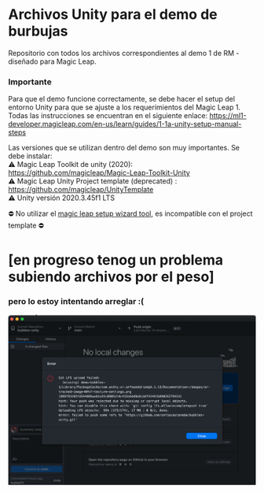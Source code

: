 # Archivos Unity para el demo de burbujas
Repositorio con todos los archivos correspondientes al demo 1 de RM - diseñado para Magic Leap.

### Importante
Para que el demo funcione correctamente, se debe hacer el setup del entorno Unity para que se ajuste a los requerimientos del Magic Leap 1. Todas las instrucciones se encuentran en el siguiente enlace: https://ml1-developer.magicleap.com/en-us/learn/guides/1-1a-unity-setup-manual-steps

Las versiones que se utilizan dentro del demo son muy importantes. Se debe instalar: <br>
:warning: Magic Leap Toolkit de unity (2020): https://github.com/magicleap/Magic-Leap-Toolkit-Unity <br>
:warning: Magic Leap Unity Project template (deprecated) : https://github.com/magicleap/UnityTemplate <br>
:warning: Unity versión 2020.3.45f1 LTS <br>

:no_entry: No utilizar el [magic leap setup wizard tool](https://assetstore.unity.com/packages/tools/integration/magic-leap-setup-tool-194780), es incompatible con el project template :no_entry:

# [en progreso tenog un problema subiendo archivos por el peso]
### pero lo estoy intentando arreglar :(

![error](https://github.com/sofiacastaneda/bubbles-unity/blob/main/error.png "error")
